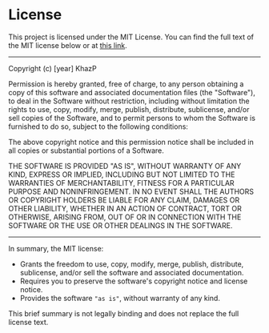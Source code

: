 # License

This project is licensed under the MIT License. You can find the full text of the MIT license below or at [this link](https://opensource.org/licenses/MIT).

---

Copyright (c) [year] KhazP

Permission is hereby granted, free of charge, to any person obtaining a copy
of this software and associated documentation files (the "Software"), to deal
in the Software without restriction, including without limitation the rights
to use, copy, modify, merge, publish, distribute, sublicense, and/or sell
copies of the Software, and to permit persons to whom the Software is
furnished to do so, subject to the following conditions:

The above copyright notice and this permission notice shall be included in all
copies or substantial portions of a Software.

THE SOFTWARE IS PROVIDED "AS IS", WITHOUT WARRANTY OF ANY KIND, EXPRESS OR
IMPLIED, INCLUDING BUT NOT LIMITED TO THE WARRANTIES OF MERCHANTABILITY,
FITNESS FOR A PARTICULAR PURPOSE AND NONINFRINGEMENT. IN NO EVENT SHALL THE
AUTHORS OR COPYRIGHT HOLDERS BE LIABLE FOR ANY CLAIM, DAMAGES OR OTHER
LIABILITY, WHETHER IN AN ACTION OF CONTRACT, TORT OR OTHERWISE, ARISING FROM,
OUT OF OR IN CONNECTION WITH THE SOFTWARE OR THE USE OR OTHER DEALINGS IN THE
SOFTWARE.

---

In summary, the MIT license:

- Grants the freedom to use, copy, modify, merge, publish, distribute, sublicense, and/or sell the software and associated documentation.
- Requires you to preserve the software's copyright notice and license notice.
- Provides the software `"as is"`, without warranty of any kind.

This brief summary is not legally binding and does not replace the full license text.